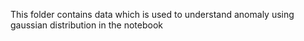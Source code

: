 This folder contains data which is used to understand anomaly using gaussian distribution in the notebook
